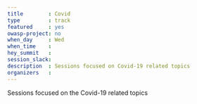 ```yaml
---
title        : Covid
type         : track
featured     : yes
owasp-project: no
when_day     : Wed
when_time    :
hey_summit   :
session_slack:
description  : Sessions focused on Covid-19 related topics
organizers   :
---
```

Sessions focused on the Covid-19 related topics

